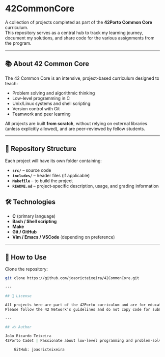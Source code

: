 # 42CommonCore

A collection of projects completed as part of the **42Porto Common Core** curriculum.  
This repository serves as a central hub to track my learning journey, document my solutions, and share code for the various assignments from the program.

---

## 📚 About 42 Common Core

The 42 Common Core is an intensive, project-based curriculum designed to teach:
- Problem solving and algorithmic thinking
- Low-level programming in C
- Unix/Linux systems and shell scripting
- Version control with Git
- Teamwork and peer learning

All projects are built **from scratch**, without relying on external libraries (unless explicitly allowed), and are peer-reviewed by fellow students.

---

## 📂 Repository Structure

Each project will have its own folder containing:
- **`src/`** – source code
- **`includes/`** – header files (if applicable)
- **`Makefile`** – to build the project
- **`README.md`** – project-specific description, usage, and grading information

## 🛠️ Technologies

- **C** (primary language)
- **Bash / Shell scripting**
- **Make**
- **Git / GitHub**
- **Vim / Emacs / VSCode** (depending on preference)

---

## 📖 How to Use

Clone the repository:
```bash
git clone https://github.com/joaoricteixeira/42CommonCore.git

---

## 📜 License

All projects here are part of the 42Porto curriculum and are for educational purposes only.
Please follow the 42 Network’s guidelines and do not copy code for submission.

---

## ✍️ Author

João Ricardo Teixeira
42Porto Cadet | Passionate about low-level programming and problem-solving

    GitHub: joaoricteixeira
